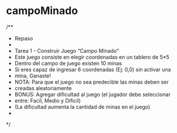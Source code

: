﻿# campoMinado
 
 /**
 * Repaso
 * 
 * Tarea 1 - Construir Juego “Campo Minado”
 * Este juego consiste en elegir coordenadas en un tablero de 5*5
 * Dentro del campo de juego existen 10 minas
 * Si eres capaz de ingresar 6 coordenadas (Ej: 0,0) sin activar una
 * mina, Ganaste!
 * NOTA: Para que el juego no sea predecible las minas deben ser
 * creadas aleatoriamente
 * BONUS: Agregar dificultad al juego (el jugador debe seleccionar
 * entre: Facil, Medio y Dificil)
 * (La dificultad aumenta la cantidad de minas en el juego)
 * 
 */
